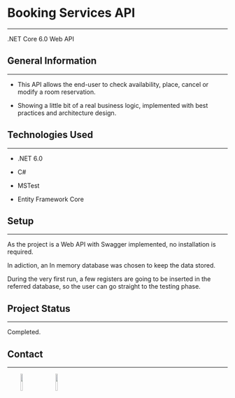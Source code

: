 <h1>Booking Services API</h1>
<hr><p>.NET Core 6.0 Web API</p><h2>General Information</h2>
<hr><ul>
<li>This API allows the end-user to check availability, place, cancel or modify a room reservation.</li>
</ul><ul>
<li>Showing a little bit of a real business logic, implemented with best practices and architecture design.</li>
</ul><h2>Technologies Used</h2>
<hr><ul>
<li>.NET 6.0</li>
</ul><ul>
<li>C#</li>
</ul><ul>
<li>MSTest</li>
</ul><ul>
<li>Entity Framework Core</li>
</ul><h2>Setup</h2>
<hr><p>As the project is a Web API with Swagger implemented, no installation is required.</p>
<p>In adiction, an In memory database was chosen to keep the data stored.</p>
<p>During the very first run, a few registers are going to be inserted in the referred database, so the user can go straight to the testing phase.</p><h2>Project Status</h2>
<hr><p>Completed.</p><h2>Contact</h2>
<hr><p><span style="margin-right: 30px;"></span><a href="https://www.linkedin.com/in/glauber-figueiredo-40b61725/"><img target="_blank" src="https://cdn.jsdelivr.net/gh/devicons/devicon/icons/linkedin/linkedin-original.svg" style="width: 10%;"></a><span style="margin-right: 30px;"></span><a href="https://github.com/GlauberFigueiredo"><img target="_blank" src="https://cdn.jsdelivr.net/gh/devicons/devicon/icons/github/github-original.svg" style="width: 10%;"></a></p>